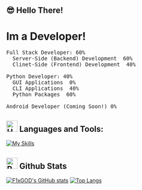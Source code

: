 ## 😎 Hello There!
# Im a Developer!
<pre>
Full Stack Developer: 60%
  Server-Side (Backend) Development  60%
  Clinet-Side (Frontend) Development  40%

Python Developer: 40%
  GUI Applications  0%
  CLI Applications  40%
  Python Packages  60%

Android Developer (Coming Soon!) 0%
</pre>
## <img src="https://raw.githubusercontent.com/Tarikul-Islam-Anik/Animated-Fluent-Emojis/master/Emojis/Objects/Hammer%20and%20Wrench.png" alt="Hammer and Wrench" width="30" height="30" /> **Languages and Tools:**  
[![My Skills](https://skillicons.dev/icons?i=html,css,git,js,nodejs,windows,linux,firebase,github,kotlin,vscode,pycharm,webstorm,androidstudio,stackoverflow&perline=13)](https://github.com/f1xgod)
## <img src="https://raw.githubusercontent.com/Tarikul-Islam-Anik/Animated-Fluent-Emojis/master/Emojis/Travel%20and%20places/Rocket.png" alt="Rocket" width="30" height="30" /> Github Stats 
[![F1xGOD's GitHub stats](https://github-readme-stats.vercel.app/api?username=f1xgod&show_icons=true&theme=transparent&include_all_commits=true)](https://github.com/f1xgod)
[![Top Langs](https://github-readme-stats.vercel.app/api/top-langs/?username=f1xgod&show_icons=true&layout=compact&theme=transparent&card_width=500px)](https://github.com/f1xgod)
